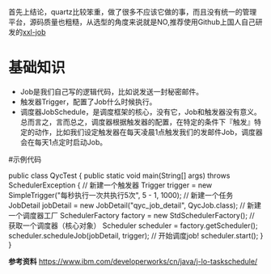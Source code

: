 首先上结论，quartz比较笨重，做了很多不应该它做的事，而且没有统一的管理平台，源码质量也粗糙，从选型的角度来说就是NO,推荐使用Github上国人自己研发的[xxl-job](https://github.com/xuxueli/xxl-job)

# 基础知识 #
* Job是我们自己写的逻辑代码，比如说发送一封秘密邮件。
* 触发器Trigger，配置了Job什么时候执行。
* 调度器JobSchedule，是调度框架的核心，没有它，Job和触发器没有意义。总而言之，言而总之，调度器根据触发器的配置，在特定的条件下『触发』特定的动作，比如我们设定触发器在每天凌晨1点触发我们的发邮件Job，调度器会在每天1点定时启动Job。

#示例代码

  public class QycTest {
  public static void main(String[] args) throws SchedulerException {
  // 新建一个触发器
  Trigger trigger = new SimpleTrigger("每秒执行一次共执行5次", 5 - 1, 1000);
  // 新建一个任务
  JobDetail jobDetail = new JobDetail("qyc_job_detail", QycJob.class);
  // 新建一个调度器工厂
  SchedulerFactory factory = new StdSchedulerFactory();
  // 获取一个调度器（核心对象）
  Scheduler scheduler = factory.getScheduler();
  scheduler.scheduleJob(jobDetail, trigger);
  // 开始调度job!
  scheduler.start();
  }
  }

**参考资料**
https://www.ibm.com/developerworks/cn/java/j-lo-taskschedule/